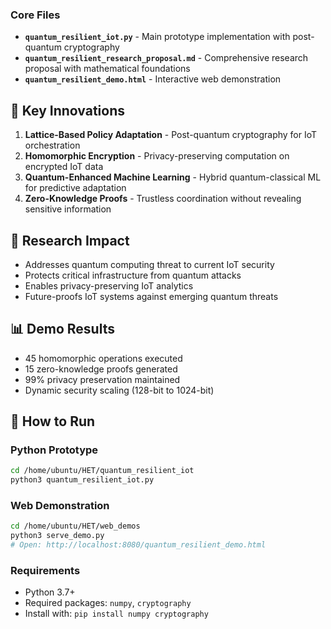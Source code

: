 

### Core  Files
- **`quantum_resilient_iot.py`** - Main prototype implementation with post-quantum cryptography
- **`quantum_resilient_research_proposal.md`** - Comprehensive research proposal with mathematical foundations
- **`quantum_resilient_demo.html`** - Interactive web demonstration

## 🚀 Key Innovations

1. **Lattice-Based Policy Adaptation** - Post-quantum cryptography for IoT orchestration
2. **Homomorphic Encryption** - Privacy-preserving computation on encrypted IoT data
3. **Quantum-Enhanced Machine Learning** - Hybrid quantum-classical ML for predictive adaptation
4. **Zero-Knowledge Proofs** - Trustless coordination without revealing sensitive information

## 🎯 Research Impact
- Addresses quantum computing threat to current IoT security
- Protects critical infrastructure from quantum attacks
- Enables privacy-preserving IoT analytics
- Future-proofs IoT systems against emerging quantum threats

## 📊 Demo Results
- 45 homomorphic operations executed
- 15 zero-knowledge proofs generated
- 99% privacy preservation maintained
- Dynamic security scaling (128-bit to 1024-bit)

## 🚀 How to Run

### Python Prototype
```bash
cd /home/ubuntu/HET/quantum_resilient_iot
python3 quantum_resilient_iot.py
```

### Web Demonstration
```bash
cd /home/ubuntu/HET/web_demos
python3 serve_demo.py
# Open: http://localhost:8080/quantum_resilient_demo.html
```

### Requirements
- Python 3.7+
- Required packages: `numpy`, `cryptography`
- Install with: `pip install numpy cryptography`

